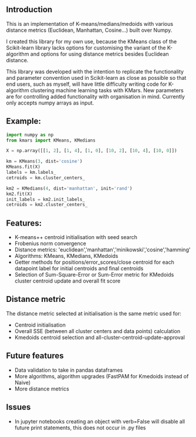 ## Introduction
This is an implementation of K-means/medians/medoids with various distance metrics (Euclidean, Manhattan, Cosine...) built over Numpy.

I created this library for my own use, because the KMeans class of the Scikit-learn library lacks options for customising the variant of the K-algorithm and options for using distance metrics besides Euclidean distance. 

This library was developed with the intention to replicate the functionality and parameter convention used in Scikit-learn as close as possible so that end users, such as myself, will have little difficulty writing code for K-algorithm clustering machine learning tasks with KMars. New parameters are for controlling added functionality with organisation in mind. Currently only accepts numpy arrays as input.

## Example:
```python
import numpy as np
from kmars import KMeans, KMedians

X = np.array([[1, 2], [1, 4], [1, 0], [10, 2], [10, 4], [10, 0]])

km = KMeans(3, dist='cosine')
KMeans.fit(X)
labels = km.labels_
cetroids = km.cluster_centers_

km2 = KMedians(4, dist='manhattan', init='rand')
km2.fit(X)
init_labels = km2.init_labels_
cetroids = km2.cluster_centers_
```

## Features:
- K-means++ centroid initialisation with seed search 
- Frobenius norm convergence
- Distance metrics: 'euclidean','manhattan','minikowski','cosine','hamming'
- Algorithms: KMeans, KMedians, KMedoids
- Getter methods for positions/error_scores/close centroid for each datapoint label for initial centroids and final centroids
- Selection of Sum-Square-Error or Sum-Error metric for KMedoids cluster centroid update and overall fit score

## Distance metric
The distance metric selected at initialisation is the same metric used for: 
- Centroid initialisation
- Overall SSE (between all cluster centers and data points) calculation
- Kmedoids centroid selection and all-cluster-centroid-update-approval

## Future features
- Data validation to take in pandas dataframes
- More algorithms, algorithm upgrades (FastPAM for Kmedoids instead of Naive)
- More distance metrics

## Issues
- In jupyter notebooks creating an object with verb=False will disable all future print statements, this does not occur in .py files